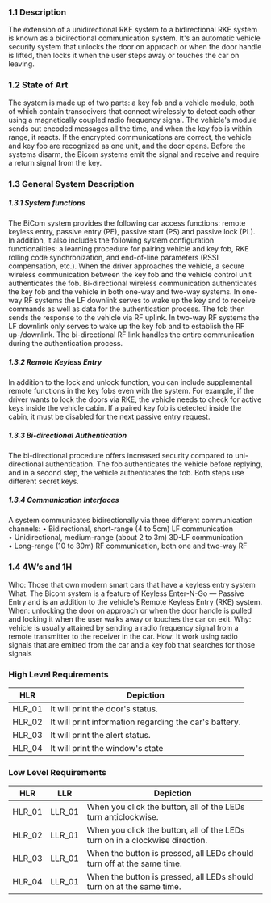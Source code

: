 ### 1.1 Description 
The extension of a unidirectional RKE system to a bidirectional RKE system is known as a bidirectional communication system. 
It's an automatic vehicle security system that unlocks the door on approach or when the door 
handle is lifted, then locks it when the user steps away or touches the car on leaving. 

### 1.2 State of Art  
The system is made up of two parts: a key fob and a vehicle module, both of which
contain transceivers that connect wirelessly to detect each other using a magnetically coupled radio 
frequency signal. The vehicle's module sends out encoded messages all the time, and when the key fob is within range,
it reacts. If the encrypted communications are correct, the vehicle and key fob are recognized as one unit, and the door opens. Before the systems disarm, 
the Bicom systems emit the signal and receive and require a return signal from the key. 

### 1.3 General System Description 
##### 1.3.1 System functions 
The BiCom system provides the following car access functions: remote keyless entry, passive entry (PE),
passive start (PS) and passive lock (PL). In addition, it also includes the following system configuration functionalities: 
a learning procedure for pairing vehicle and key fob, RKE rolling code synchronization, and end-of-line parameters (RSSI compensation, etc.). When the driver 
approaches the vehicle, a secure wireless communication between the key fob and the vehicle control unit authenticates the fob. Bi-directional wireless 
communication authenticates the key fob and the vehicle in both one-way and two-way systems. In one-way RF systems the LF downlink serves to wake up the key and to 
receive commands as well as data for the authentication process. The fob then sends the response to the vehicle via RF uplink. In two-way RF systems the LF downlink only 
serves to wake up the key fob and to establish the RF up-/downlink. The bi-directional RF link handles the entire communication during the authentication process. 

##### 1.3.2 Remote Keyless Entry 
In addition to the lock and unlock function, you can include supplemental remote functions in the key fobs even with the system. 
For example, if the driver wants to lock the doors via RKE, the vehicle needs to check for active keys inside the vehicle cabin. 
If a paired key fob is detected inside the cabin, it must be disabled for the next passive entry request.  

##### 1.3.3 Bi-directional Authentication 
The bi-directional procedure offers increased security compared to uni-directional authentication. 
The fob authenticates the vehicle before replying, and in a second step, the vehicle authenticates the fob. Both steps use different secret keys. 

##### 1.3.4 Communication Interfaces 
A system communicates bidirectionally via three different communication channels: 
• Bidirectional, short-range (4 to 5cm) LF communication  
• Unidirectional, medium-range (about 2 to 3m) 3D-LF communication  
• Long-range (10 to 30m) RF communication, both one and two-way RF 

### 1.4 4W’s and 1H    
Who: Those that own modern smart cars that have a keyless entry system 
What: The Bicom system is a feature of Keyless Enter-N-Go — Passive Entry and is an addition to the vehicle's Remote Keyless Entry (RKE) system. 
When: unlocking the door on approach or when the door handle is pulled and locking it when the user walks away or touches the car on exit. 
Why: vehicle is usually attained by sending a radio frequency signal from a remote transmitter to the receiver in the car. 
How:  It work using radio signals that are emitted from the car and a key fob that searches for those signals 
 ### High Level Requirements 
 | HLR | Depiction |
 |-----|-----------| 
 | HLR_01 | It will print the door's status.|
 | HLR_02 | It will print information regarding the car's battery.|
 | HLR_03 | It will print the alert status. | 
 | HLR_04 | It will print the window's state |
 
 ### Low Level Requirements 
 | HLR | LLR | Depiction |
 |-----|-----|-----------|
 | HLR_01 | LLR_01 | When you click the button, all of the LEDs turn anticlockwise.|
 | HLR_02 | LLR_01 | When you click the button, all of the LEDs turn on in a clockwise direction.|
 |HLR_03 | LLR_01 | When the button is pressed, all LEDs should turn off at the same time. |
 |HLR_04 | LLR_01 | When the button is pressed, all LEDs should turn on at the same time. |

